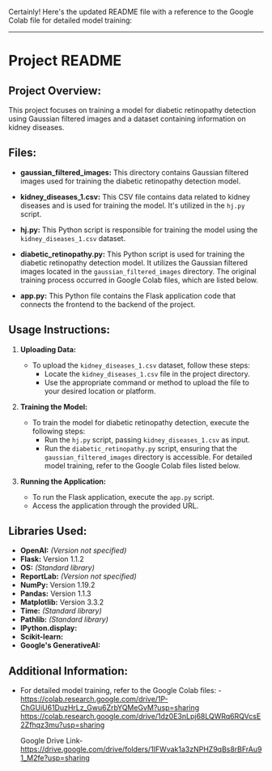 Certainly! Here's the updated README file with a reference to the Google Colab file for detailed model training:

---

# Project README

## Project Overview:

This project focuses on training a model for diabetic retinopathy detection using Gaussian filtered images and a dataset containing information on kidney diseases.

## Files:

- **gaussian_filtered_images:** This directory contains Gaussian filtered images used for training the diabetic retinopathy detection model.

- **kidney_diseases_1.csv:** This CSV file contains data related to kidney diseases and is used for training the model. It's utilized in the `hj.py` script.

- **hj.py:** This Python script is responsible for training the model using the `kidney_diseases_1.csv` dataset.

- **diabetic_retinopathy.py:** This Python script is used for training the diabetic retinopathy detection model. It utilizes the Gaussian filtered images located in the `gaussian_filtered_images` directory. The original training process occurred in Google Colab files, which are listed below.

- **app.py:** This Python file contains the Flask application code that connects the frontend to the backend of the project.

## Usage Instructions:

1. **Uploading Data:**
   - To upload the `kidney_diseases_1.csv` dataset, follow these steps:
     - Locate the `kidney_diseases_1.csv` file in the project directory.
     - Use the appropriate command or method to upload the file to your desired location or platform.

2. **Training the Model:**
   - To train the model for diabetic retinopathy detection, execute the following steps:
     - Run the `hj.py` script, passing `kidney_diseases_1.csv` as input.
     - Run the `diabetic_retinopathy.py` script, ensuring that the `gaussian_filtered_images` directory is accessible. For detailed model training, refer to the Google Colab files listed below.

3. **Running the Application:**
   - To run the Flask application, execute the `app.py` script.
   - Access the application through the provided URL.

## Libraries Used:

- **OpenAI:** *(Version not specified)*
- **Flask:** Version 1.1.2
- **OS:** *(Standard library)*
- **ReportLab:** *(Version not specified)*
- **NumPy:** Version 1.19.2
- **Pandas:** Version 1.1.3
- **Matplotlib:** Version 3.3.2
- **Time:** *(Standard library)*
- **Pathlib:** *(Standard library)*
- **IPython.display:** 
- **Scikit-learn:** 
- **Google's GenerativeAI:** 

## Additional Information:

- For detailed model training, refer to the Google Colab files:
  -https://colab.research.google.com/drive/1P-ChGUiU61DuzHrLz_Gwu6ZrbYQMeGvM?usp=sharing
  https://colab.research.google.com/drive/1dz0E3nLpj68LQWRq6RQVcsE2Zfhqz3mu?usp=sharing

  Google Drive Link-https://drive.google.com/drive/folders/1IFWvak1a3zNPHZ9qBs8rBFrAu91_M2fe?usp=sharing
